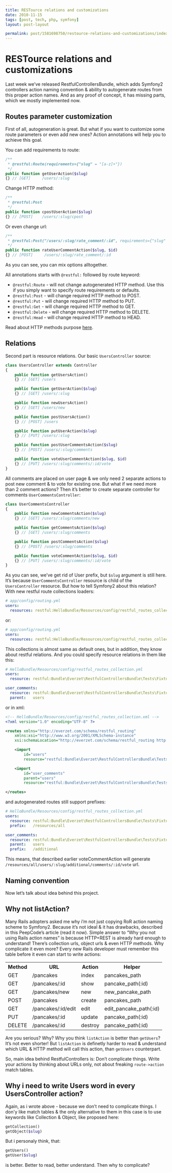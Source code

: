 ```yaml
---
title: RESTource relations and customizations
date: 2010-11-15
tags: [post, tech, php, symfony]
layout: post-layout

permalink: post/1581698750/restource-relations-and-customizations/index.html
---
```


# RESTource relations and customizations

Last week we’ve released RestfulControllersBundle, which adds Symfony2 controllers action naming
convention & ability to autogenerate routes from this proper action names. And as any proof of
concept, it has missing parts, which we mostly implemented now.

## Routes parameter customization

First of all, autogeneration is great. But what if you want to customize some route parameters or
even add new ones? Action annotations will help you to achieve this goal.

You can add requirements to route:

```php
/**
 * @restful:Route(requirements={"slug" = "[a-z]+"})
 */
public function getUserAction($slug)
{} // [GET]     /users/:slug
```

Change HTTP method:

```php
/**
 * @restful:Post
 */
public function cpostUserAction($slug)
{} // [POST]    /users/:slug/cpost
```

Or even change url:

```php
/**
 * @restful:Post("/users/:slug/rate_comment/:id", requirements={"slug" = "[a-z]+", "id" = "\d+"})
 */
public function rateUserCommentAction($slug, $id)
{} // [POST]     /users/:slug/rate_comment/:id
```

As you can see, you can mix options alltogether.

All annotations starts with `@restful:` followed by route keyword:

* `@restful:Route` - will not change autogenerated HTTP method. Use this if you simply want to specify route requirements or defaults.
* `@restful:Post` - will change required HTTP method to POST.
* `@restful:Put` - will change required HTTP method to PUT.
* `@restful:Get` - will change required HTTP method to GET.
* `@restful:Delete` - will change required HTTP method to DELETE.
* `@restful:Head` - will change required HTTP method to HEAD.

Read about HTTP methods purpose [here](https://www.packetizer.com/ws/rest.html).

## Relations

Second part is resource relations. Our basic `UsersController` source:

```php
class UsersController extends Controller
{
    public function getUsersAction()
    {} // [GET] /users

    public function getUserAction($slug)
    {} // [GET] /users/:slug

    public function newUsersAction()
    {} // [GET] /users/new

    public function postUsersAction()
    {} // [POST] /users

    public function putUserAction($slug)
    {} // [PUT] /users/:slug

    public function postUserCommentsAction($slug)
    {} // [POST] /users/:slug/comments

    public function voteUserCommentAction($slug, $id)
    {} // [PUT] /users/:slug/comments/:id/vote
}
```

All comments are placed on user page & we only need 2 separate actions to post new comment & to
vote for existing one. But what if we need more than 2 comment actions? Then it’s better to create
separate controller for comments `UserCommentsController`:

```php
class UserCommentsController
{
    public function newCommentsAction($slug)
    {} // [GET] /users/:slug/comments/new

    public function getCommentsAction($slug)
    {} // [GET] /users/:slug/comments

    public function postCommentsAction($slug)
    {} // [POST] /users/:slug/comments

    public function voteCommentAction($slug, $id)
    {} // [PUT] /users/:slug/comments/:id/vote
}
```

As you can see, we’ve get rid of User prefix, but `$slug` argument is still here. It’s because
`UserCommentsController` resource is child of the `UsersController` resource. But how to tell
Symfony2 about this relation? With new restful route collections loaders:

```yaml
# app/config/routing.yml
users:
  resources: restful:HelloBundle/Resources/config/restful_routes_collection.yml
```

or:

```yaml
# app/config/routing.yml
users:
  resources: restful:HelloBundle/Resources/config/restful_routes_collection.xml
```

This collections is almost same as default ones, but in addition, they know about restful relations. And you could specify resource relations in them like this:

```yaml
# HelloBundle/Resources/config/restful_routes_collection.yml
users:
  resource: restful:Bundle\Everzet\RestfulControllersBundle\Tests\Fixtures\Controller\UsersController

user_comments:
  resource: restful:Bundle\Everzet\RestfulControllersBundle\Tests\Fixtures\Controller\UserCommentsController
  parent:   users
```

or in xml:

```xml
<!-- HelloBundle/Resources/config/restful_routes_collection.xml -->
<?xml version="1.0" encoding="UTF-8" ?>

<routes xmlns="http://everzet.com/schema/restful_routing"
    xmlns:xsi="http://www.w3.org/2001/XMLSchema-instance"
    xsi:schemaLocation="http://everzet.com/schema/restful_routing http://everzet.com/schema/restful_routing-1.0.xsd">

    <import
        id="users"
        resource="restful:Bundle\Everzet\RestfulControllersBundle\Tests\Fixtures\Controller\UsersController" />

    <import
        id="user_comments"
        parent="users"
        resource="restful:Bundle\Everzet\RestfulControllersBundle\Tests\Fixtures\Controller\UserCommentsController" />

</routes>
```

and autogenerated routes still support prefixes:

```yaml
# HelloBundle/Resources/config/restful_routes_collection.yml
users:
  resource: restful:Bundle\Everzet\RestfulControllersBundle\Tests\Fixtures\Controller\UsersController
  prefix:   /resources/all

user_comments:
  resource: restful:Bundle\Everzet\RestfulControllersBundle\Tests\Fixtures\Controller\UserCommentsController
  parent:   users
  prefix:   /additional
```

This means, that described earlier voteCommentAction will generate
`/resources/all/users/:slug/additional/comments/:id/vote` url.

## Naming convention

Now let’s talk about idea behind this project.

## Why not listAction?

Many Rails adopters asked me why i’m not just copying RoR action naming scheme to Symfony2.
Because it’s not ideal & it has drawbacks, described in this PeepCode’s article (read it now).
Simple answer to “Why you not using Rails action names” is because HTTP+REST is already hard
enough to understand! There’s collection urls, object urls & even HTTP methods. Why complicate it
even more? Every new Rails developer must remember this table before it even can start to write
actions:

<table><tbody><tr><th>Method</th><th>URL</th><th>Action</th><th>Helper</th></tr><tr><td>GET</td><td>/pancakes</td><td class="action">index</td><td>pancakes_path</td></tr><tr class="odd"><td> GET</td><td>/pancakes/:id</td><td class="action">show</td><td>pancake_path(:id)</td></tr><tr><td>GET</td><td>/pancakes/new</td><td class="action">new</td><td>new_pancake_path</td></tr><tr class="odd"><td> POST</td><td>/pancakes</td><td class="action">create</td><td>pancakes_path</td></tr><tr><td>GET</td><td>/pancakes/:id/edit</td><td class="action">edit</td><td>edit_pancake_path(:id)</td></tr><tr class="odd"><td> PUT</td><td>/pancakes/:id</td><td class="action">update</td><td>pancake_path(:id)</td></tr><tr><td>DELETE</td><td>/pancakes/:id</td><td class="action">destroy</td><td>pancake_path(:id)</td></tr></tbody></table>

Are you serious? Why? Why you think `listAction` is better than `getUsers`? It’s not even shorter!
But `listAction` is definetly harder to read & understand which URL & HTTP method will call this
action, than `getUsers` counterpart.

So, main idea behind RestfulControllers is: Don’t complicate things. Write your actions by thinking about URLs only, not about freaking `route->action` match tables.

## Why i need to write Users word in every UsersController action?

Again, as i wrote above - because we don’t need to complicate things. I don'y like match tables &
the only alternative to them in this case is to use keywords like Collection & Object, like
proposed here:

```php
getCollection()
getObject($slug)
```

But i personaly think, that:

```php
getUsers()
getUser($slug)
```

is better. Better to read, better understand. Then why to complicate?

